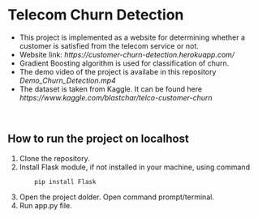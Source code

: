 # Telecom Churn Detection

<ul>
<li> This project is implemented as a website for determining whether a customer is satisfied from the telecom service or not.
<li> Website link: <i>https://customer-churn-detection.herokuapp.com/</i>
<li> Gradient Boosting algorithm is used for classification of churn.
<li> The demo video of the project is availabe in this repository <i>Demo_Churn_Detection.mp4</i>
<li> The dataset is taken from Kaggle. It can be found here <i>https://www.kaggle.com/blastchar/telco-customer-churn</i>
</ul>
<br>


## How to run the project on localhost

<ol>
<li> Clone the repository.
<li> Install Flask module, if not installed in your machine, using command

        pip install Flask

<li> Open the project dolder. Open command prompt/terminal.
<li> Run app.py file.
</ol>